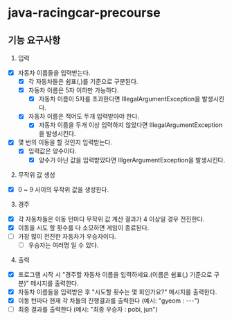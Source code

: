 # java-racingcar-precourse

## 기능 요구사항
1. 입력
- [X] 자동차 이름들을 입력받는다.
  - [X]  각 자동차들은 쉼표(,)를 기준으로 구분된다.
  - [X] 자동차 이름은 5자 이하만 가능하다.
    - [X] 자동차 이름이 5자를 초과한다면 IllegalArgumentException을 발생시킨다.
  - [X] 자동차 이름은 적어도 두개 입력받아야 한다.
    - [X] 자동차 이름을 두개 이상 입력하지 않았다면 IllegalArgumentException을 발생시킨다.
- [X] 몇 번의 이동을 할 것인지 입력받는다.
  - [X] 입력값은 양수이다.
    - [X] 양수가 아닌 값을 입력받았다면 IllgerArgumentException을 발생시킨다.

2. 무작위 값 생성
- [X] 0 ~ 9 사이의 무작위 값을 생성한다.

3. 경주
- [X] 각 자동차들은 이동 턴마다 무작위 값 계산 결과가 4 이상일 경우 전진한다.
- [X] 이동을 시도 할 횟수를 다 소모하면 게임이 종료된다.
- [ ] 가장 많이 전진한 자동차가 우승자이다.
  - [ ] 우승자는 여러명 일 수 있다.

4. 출력
- [X] 프로그램 시작 시 "경주할 자동차 이름을 입력하세요.(이름은 쉼표(,) 기준으로 구분)" 메시지를 출력한다.
- [X] 자동차 이름들을 입력받은 후 "시도할 횟수는 몇 회인가요?" 메시지를 출력한다.
- [X] 이동 턴마다 현재 각 차들의 진행결과를 출력한다 (예시: "gyeom : ---")
- [ ] 최종 결과를 출력한다 (예시: "최종 우승자 : pobi, jun")
